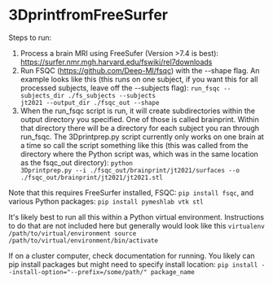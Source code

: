# 3DprintfromFreeSurfer

Steps to run:
1. Process a brain MRI using FreeSufer (Version >7.4 is best): https://surfer.nmr.mgh.harvard.edu/fswiki/rel7downloads
2. Run FSQC (https://github.com/Deep-MI/fsqc) with the --shape flag. An example looks like this (this runs on one subject, if you want this for all processed subjects, leave off the --subjects flag): <code>run_fsqc --subjects_dir ./fs_subjects --subjects jt2021 --output_dir ./fsqc_out --shape</code>
3. When the run_fsqc script is run, it will create subdirectories within the output directory you specified. One of those is called brainprint. Within that directory there will be a directory for each subject you ran through run_fsqc. The 3Dprintprep.py script currently only works on one brain at a time so call the script something like this (this was called from the directory where the Python script was, which was in the same location as the fsqc_out directory): <code>python 3Dprintprep.py --i ./fsqc_out/brainprint/jt2021/surfaces --o ./fsqc_out/brainprint/jt2021/jt2021.stl</code>

Note that this requires FreeSurfer installed, FSQC: `pip install fsqc`, and various Python packages: `pip install pymeshlab vtk stl`

It's likely best to run all this within a Python virtual environment. Instructions to do that are not included here but generally would look like this
<code>virtualenv /path/to/virtual/environment
source /path/to/virtual/environment/bin/activate</code>

If on a cluster computer, check documentation for running. You likely can pip install packages but might need to specify install location: `pip install --install-option="--prefix=/some/path/" package_name`
